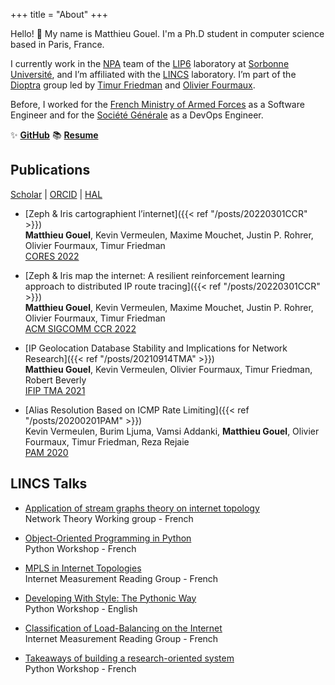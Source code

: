 +++
title = "About"
+++

Hello! 👋 My name is Matthieu Gouel. I'm a Ph.D student in computer science based in Paris, France.

I currently work in the [NPA](https://www.lip6.fr/recherche/team.php?acronyme=NPA) team of the [LIP6](https://www.lip6.fr) laboratory at [Sorbonne Université](https://www.sorbonne-universite.fr), and I’m affiliated with the [LINCS](https://www.lincs.fr) laboratory. I’m part of the [Dioptra](https://dioptra.io/about) group led by [Timur Friedman](https://orcid.org/0000-0002-1653-3552) and [Olivier Fourmaux](https://orcid.org/0000-0002-6885-9378).

Before, I worked for the [French Ministry of Armed Forces](https://www.defense.gouv.fr) as a Software Engineer and for the [Société Générale](https://particuliers.societegenerale.fr) as a DevOps Engineer.

✨ [**GitHub**](https://github.com/matthieugouel) 📚 [**Resume**](https://nbviewer.org/github/matthieugouel/resume/blob/main/main.pdf)

## Publications

[Scholar](https://scholar.google.fr/citations?user=Ltb5srIAAAAJ&hl=fr&oi=sra) | [ORCID](https://orcid.org/0000-0003-0579-7023) | [HAL](https://hal.archives-ouvertes.fr/search/index/?q=%2A&authIdHal_s=matthieu-gouel&sort=producedDate_tdate+desc)

* [Zeph & Iris cartographient l’internet]({{< ref "/posts/20220301CCR" >}})  
   **Matthieu Gouel**, Kevin Vermeulen, Maxime Mouchet, Justin P. Rohrer, Olivier Fourmaux, Timur Friedman  
   [CORES 2022](https://sites.google.com/view/algotel-cores-2022/)

* [Zeph & Iris map the internet: A resilient reinforcement learning approach to distributed IP route tracing]({{< ref "/posts/20220301CCR" >}})  
   **Matthieu Gouel**, Kevin Vermeulen, Maxime Mouchet, Justin P. Rohrer, Olivier Fourmaux, Timur Friedman  
   [ACM SIGCOMM CCR 2022](https://ccronline.sigcomm.org)

* [IP Geolocation Database Stability and Implications for Network Research]({{< ref "/posts/20210914TMA" >}})  
   **Matthieu Gouel**, Kevin Vermeulen, Olivier Fourmaux, Timur Friedman, Robert Beverly  
   [IFIP TMA 2021](https://tma.ifip.org)

* [Alias Resolution Based on ICMP Rate Limiting]({{< ref "/posts/20200201PAM" >}})  
   Kevin Vermeulen, Burim Ljuma, Vamsi Addanki, **Matthieu Gouel**, Olivier Fourmaux, Timur Friedman, Reza Rejaie  
   [PAM 2020](https://pam2020.cs.uoregon.edu)


## LINCS Talks

* [Application of stream graphs theory on internet topology](https://www.youtube.com/watch?v=tmlX9nufN-8&t=4s)  
   Network Theory Working group - French

* [Object-Oriented Programming in Python](https://www.youtube.com/watch?v=xw_3erIudaM&t=2s)  
   Python Workshop - French

* [MPLS in Internet Topologies](https://www.youtube.com/watch?v=lTyAHubVF-I)  
   Internet Measurement Reading Group - French

* [Developing With Style: The Pythonic Way](https://www.youtube.com/watch?v=ygmoJz1A8Ig)  
   Python Workshop - English

* [Classification of Load-Balancing on the Internet](https://www.youtube.com/watch?v=tbEpqWaK75U&t=2s)  
   Internet Measurement Reading Group - French

* [Takeaways of building a research-oriented system](https://www.youtube.com/watch?v=ZdIgTk3vMOQ)  
   Python Workshop - French

